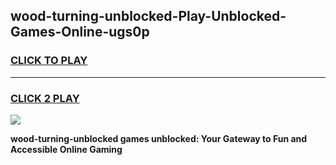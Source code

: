 
## wood-turning-unblocked-Play-Unblocked-Games-Online-ugs0p
<h3>
<a href="https://premium76.site?title=wood-turning-unblocked&ref=25A">CLICK TO PLAY</a></h3>
<hr>

<h3>
<a href="https://premium76.site?title=wood-turning-unblocked&ref=25A">CLICK 2 PLAY</a>
  
</h3>

<a href="https://premium76.site?title=wood-turning-unblocked&ref=25A"><img src="https://clearcache.store/games.png"></a>


**wood-turning-unblocked games unblocked: Your Gateway to Fun and Accessible Online Gaming**
